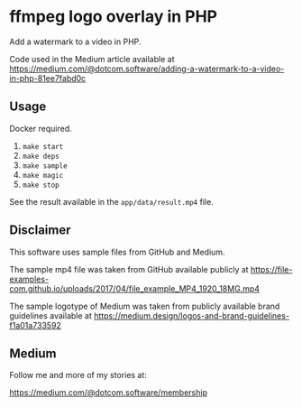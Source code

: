 ffmpeg logo overlay in PHP
==========================

Add a watermark to a video in PHP.

Code used in the Medium article available at https://medium.com/@dotcom.software/adding-a-watermark-to-a-video-in-php-81ee7fabd0c

## Usage

Docker required.

1. `make start`
2. `make deps`
3. `make sample`
4. `make magic`
5. `make stop`

See the result available in the `app/data/result.mp4` file.

## Disclaimer

This software uses sample files from GitHub and Medium.

The sample mp4 file was taken from GitHub available publicly at 
https://file-examples-com.github.io/uploads/2017/04/file_example_MP4_1920_18MG.mp4

The sample logotype of Medium was taken from publicly available brand guidelines available at
https://medium.design/logos-and-brand-guidelines-f1a01a733592

## Medium

Follow me and more of my stories at:

https://medium.com/@dotcom.software/membership

